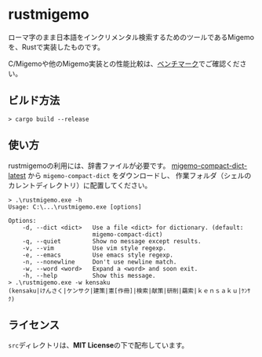 # rustmigemo

ローマ字のまま日本語をインクリメンタル検索するためのツールであるMigemoを、Rustで実装したものです。

C/Migemoや他のMigemo実装との性能比較は、[ベンチマーク](https://github.com/oguna/migemo-benchmark)でご確認ください。

## ビルド方法
```
> cargo build --release
```

## 使い方

rustmigemoの利用には、辞書ファイルが必要です。
[migemo-compact-dict-latest](https://github.com/oguna/migemo-compact-dict-latest)
から `migemo-compact-dict` をダウンロードし、
作業フォルダ（シェルのカレントディレクトリ）に配置してください。

```
> .\rustmigemo.exe -h
Usage: C:\...\rustmigemo.exe [options]

Options:
    -d, --dict <dict>   Use a file <dict> for dictionary. (default:
                        migemo-compact-dict)
    -q, --quiet         Show no message except results.
    -v, --vim           Use vim style regexp.
    -e, --emacs         Use emacs style regexp.
    -n, --nonewline     Don't use newline match.
    -w, --word <word>   Expand a <word> and soon exit.
    -h, --help          Show this message.
> .\rustmigemo.exe -w kensaku
(kensaku|けんさく|ケンサク|建策|憲[作冊]|検索|献策|研削|羂索|ｋｅｎｓａｋｕ|ｹﾝｻｸ)
```

## ライセンス

`src`ディレクトリは、**MIT License**の下で配布しています。
